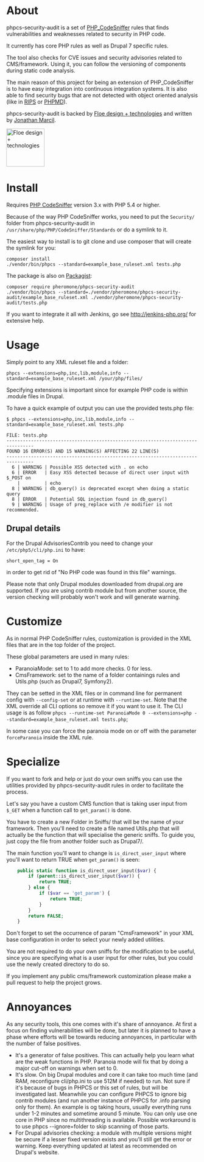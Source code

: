 About
=====

phpcs-security-audit is a set of [PHP_CodeSniffer](https://github.com/squizlabs/PHP_CodeSniffer) rules that finds vulnerabilities and weaknesses related to security in PHP code.

It currently has core PHP rules as well as Drupal 7 specific rules.

The tool also checks for CVE issues and security advisories related to CMS/framework. Using it, you can follow the versioning of components during static code analysis.

The main reason of this project for being an extension of PHP_CodeSniffer is to have easy integration into continuous integration systems. It is also able to find security bugs that are not detected with object oriented analysis (like in [RIPS](http://rips-scanner.sourceforge.net/) or [PHPMD](http://phpmd.org/)).

phpcs-security-audit is backed by [Floe design + technologies](https://floedesign.ca/) and written by [Jonathan Marcil](https://twitter.com/jonathanmarcil).

[<img src="https://floedesign.ca/img/thumbs/floe.jpg" alt="Floe design + technologies" width="100">](https://floedesign.ca/)


Install
=====

Requires [PHP CodeSniffer](http://pear.php.net/package/PHP_CodeSniffer/) version 3.x with PHP 5.4 or higher.

Because of the way PHP CodeSniffer works, you need to put the `Security/` folder from phpcs-security-audit in `/usr/share/php/PHP/CodeSniffer/Standards` or do a symlink to it.

The easiest way to install is to git clone and use composer that will create the symlink for you:
```
composer install
./vendor/bin/phpcs --standard=example_base_ruleset.xml tests.php
```

The package is also on [Packagist](https://packagist.org/packages/pheromone/phpcs-security-audit):
```
composer require pheromone/phpcs-security-audit
./vendor/bin/phpcs --standard=./vendor/pheromone/phpcs-security-audit/example_base_ruleset.xml ./vendor/pheromone/phpcs-security-audit/tests.php
```

If you want to integrate it all with Jenkins, go see http://jenkins-php.org/ for extensive help.


Usage
=====

Simply point to any XML ruleset file and a folder:
```
phpcs --extensions=php,inc,lib,module,info --standard=example_base_ruleset.xml /your/php/files/
```

Specifying extensions is important since for example PHP code is within .module files in Drupal.

To have a quick example of output you can use the provided tests.php file:
```
$ phpcs --extensions=php,inc,lib,module,info --standard=example_base_ruleset.xml tests.php

FILE: tests.php
--------------------------------------------------------------------------------
FOUND 16 ERROR(S) AND 15 WARNING(S) AFFECTING 22 LINE(S)
--------------------------------------------------------------------------------
  6 | WARNING | Possible XSS detected with . on echo
  6 | ERROR   | Easy XSS detected because of direct user input with $_POST on
    |         | echo
  8 | WARNING | db_query() is deprecated except when doing a static query
  8 | ERROR   | Potential SQL injection found in db_query()
  9 | WARNING | Usage of preg_replace with /e modifier is not recommended.

```

Drupal details
--------------

For the Drupal AdvisoriesContrib you need to change your `/etc/php5/cli/php.ini` to have:
```
short_open_tag = On
```
in order to get rid of "No PHP code was found in this file" warnings.

Please note that only Drupal modules downloaded from drupal.org are supported. If you are using contrib module but from another source, the version checking will probably won't work and will generate warning.


Customize
=========
As in normal PHP CodeSniffer rules, customization is provided in the XML files that are in the top folder of the project.

These global parameters are used in many rules:
* ParanoiaMode: set to 1 to add more checks. 0 for less.
* CmsFramework: set to the name of a folder containings rules and Utils.php (such as Drupal7, Symfony2).

They can be setted in the XML files or in command line for permanent config with `--config-set` or at runtime with `--runtime-set`. Note that the XML override all CLI options so remove it if you want to use it. The CLI usage is as follow `phpcs --runtime-set ParanoiaMode 0 --extensions=php --standard=example_base_ruleset.xml tests.php`;

In some case you can force the paranoia mode on or off with the parameter `forceParanoia` inside the XML rule.


Specialize
==========

If you want to fork and help or just do your own sniffs you can use the utilities provided by phpcs-security-audit rules in order to facilitate the process.

Let's say you have a custom CMS function that is taking user input from `$_GET` when a function call to `get_param()` is done.

You have to create a new Folder in Sniffs/ that will be the name of your framework. Then you'll need
to create a file named Utils.php that will actually be the function that will specialise the generic sniffs. To guide you, just copy the file from another folder such as Drupal7/.

The main function you'll want to change is `is_direct_user_input` where you'll want to return TRUE when `get_param()` is seen:
```php
	public static function is_direct_user_input($var) {
		if (parent::is_direct_user_input($var)) {
			return TRUE;
		} else {
			if ($var == 'get_param') {
				return TRUE;
			}
		}
		return FALSE;
	}
```

Don't forget to set the occurrence of param "CmsFramework" in your XML base configuration in order to select your newly added utilities.

You are not required to do your own sniffs for the modification to be useful, since you are specifying what is a user input for other rules, but you could use the newly created directory to do so.

If you implement any public cms/framework customization please make a pull request to help the project grows.


Annoyances
==========

As any security tools, this one comes with it's share of annoyance. At first a focus on finding vulnerabilities will be done, but later it is planned to have a phase where efforts will be towards reducing annoyances, in particular with the number of false positives.

* It's a generator of false positives. This can actually help you learn what are the weak functions in PHP. Paranoia mode will fix that by doing a major cut-off on warnings when set to 0.
* It's slow. On big Drupal modules and core it can take too much time (and RAM, reconfigure cli/php.ini to use 512M if needed) to run. Not sure if it's because of bugs in PHPCS or this set of rules, but will be investigated last. Meanwhile you can configure PHPCS to ignore big contrib modules (and run another instance of PHPCS for .info parsing only for them). An example is og taking hours, usually everything runs under 1-2 minutes and sometime around 5 minute. You can only use one core in PHP since no multithreading is available. Possible workaround is to use phpcs --ignore=folder to skip scanning of those parts.
* For Drupal advisories checking: a module with multiple versions might be secure if a lesser fixed version exists and you'll still get the error or warning. Keep everything updated at latest as recommended on Drupal's website.



